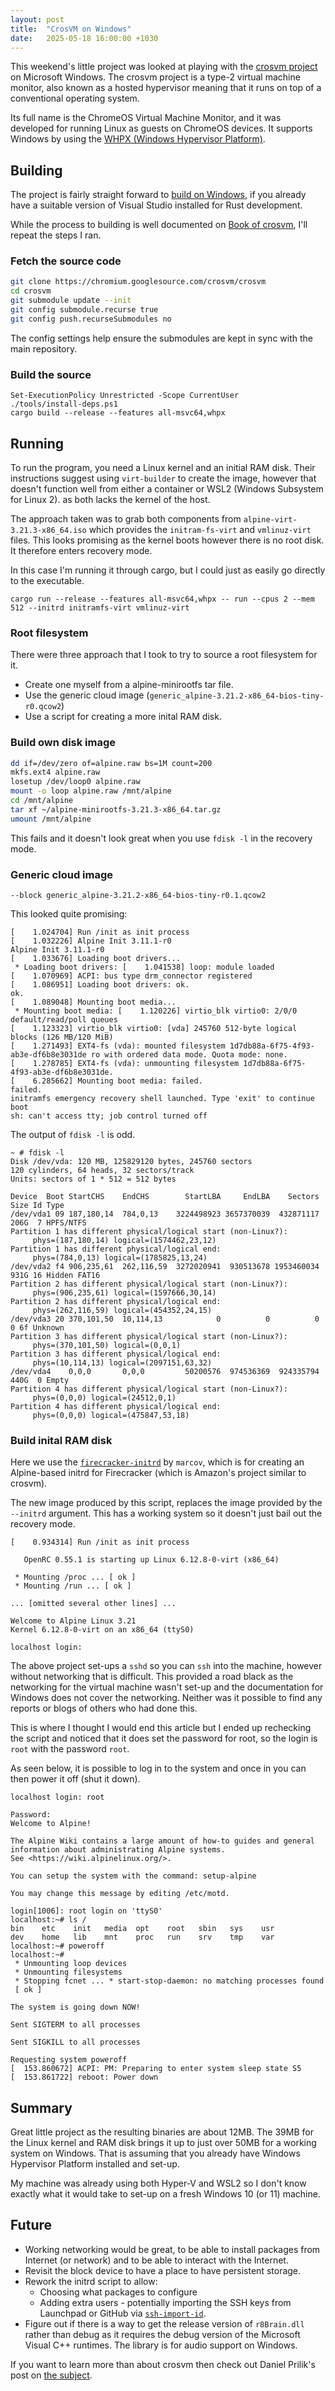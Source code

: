 ```yaml
---
layout: post
title:  "CrosVM on Windows"
date:   2025-05-18 16:00:00 +1030
---
```


This weekend's little project was looked at playing with the [crosvm project][0] on
Microsoft Windows. The crosvm project is a type-2 virtual machine monitor,
also known as a hosted hypervisor meaning that it runs on top of a conventional
operating system.

Its full name is the ChromeOS Virtual Machine Monitor, and it was developed for
running Linux as guests on ChromeOS devices. It supports Windows by using the
[WHPX (Windows Hypervisor Platform)][2].

Building
--------
The project is fairly straight forward to [build on Windows][3], if you already have
a suitable version of Visual Studio installed for Rust development.

While the process to building is well documented on [Book of crosvm][3], I'll repeat
the steps I ran.

### Fetch the source code
```sh
git clone https://chromium.googlesource.com/crosvm/crosvm
cd crosvm
git submodule update --init
git config submodule.recurse true
git config push.recurseSubmodules no
```
The config settings help ensure the submodules are kept in sync with the main repository.

### Build the source
```
Set-ExecutionPolicy Unrestricted -Scope CurrentUser
./tools/install-deps.ps1
cargo build --release --features all-msvc64,whpx
```

Running
-------
To run the program, you need a Linux kernel and an initial RAM disk. Their instructions
suggest using `virt-builder` to create the image, however that doesn't function well from
either a container or WSL2 (Windows Subsystem for Linux 2). as both lacks the kernel of the
host.

The approach taken was to grab both components from  `alpine-virt-3.21.3-x86_64.iso` which
provides the `initram-fs-virt` and `vmlinuz-virt` files. This looks promising as the kernel
boots however there is no root disk. It therefore enters recovery mode.

In this case I'm running it through cargo, but I could just as easily go directly to the executable.
```
cargo run --release --features all-msvc64,whpx -- run --cpus 2 --mem 512 --initrd initramfs-virt vmlinuz-virt
```

### Root filesystem
There were three approach that I took to try to source a root filesystem for it.

* Create one myself from a alpine-minirootfs tar file.
* Use the generic cloud image (`generic_alpine-3.21.2-x86_64-bios-tiny-r0.qcow2`)
* Use a script for creating a more inital RAM disk.

### Build own disk image
```sh
dd if=/dev/zero of=alpine.raw bs=1M count=200
mkfs.ext4 alpine.raw
losetup /dev/loop0 alpine.raw
mount -o loop alpine.raw /mnt/alpine
cd /mnt/alpine
tar xf ~/alpine-minirootfs-3.21.3-x86_64.tar.gz
umount /mnt/alpine
```
This fails and it doesn't look great when you use `fdisk -l` in the recovery mode.

### Generic cloud image
`--block generic_alpine-3.21.2-x86_64-bios-tiny-r0.1.qcow2`

This looked quite promising:
```
[    1.024704] Run /init as init process
[    1.032226] Alpine Init 3.11.1-r0
Alpine Init 3.11.1-r0
[    1.033676] Loading boot drivers...
 * Loading boot drivers: [    1.041538] loop: module loaded
[    1.070969] ACPI: bus type drm_connector registered
[    1.086951] Loading boot drivers: ok.
ok.
[    1.089048] Mounting boot media...
 * Mounting boot media: [    1.120226] virtio_blk virtio0: 2/0/0 default/read/poll queues
[    1.123323] virtio_blk virtio0: [vda] 245760 512-byte logical blocks (126 MB/120 MiB)
[    1.271493] EXT4-fs (vda): mounted filesystem 1d7db88a-6f75-4f93-ab3e-df6b8e3031de ro with ordered data mode. Quota mode: none.
[    1.278785] EXT4-fs (vda): unmounting filesystem 1d7db88a-6f75-4f93-ab3e-df6b8e3031de.
[    6.285662] Mounting boot media: failed.
failed.
initramfs emergency recovery shell launched. Type 'exit' to continue boot
sh: can't access tty; job control turned off
```

The output of `fdisk -l` is odd.
```
~ # fdisk -l
Disk /dev/vda: 120 MB, 125829120 bytes, 245760 sectors
120 cylinders, 64 heads, 32 sectors/track
Units: sectors of 1 * 512 = 512 bytes

Device  Boot StartCHS    EndCHS        StartLBA     EndLBA    Sectors  Size Id Type
/dev/vda1 09 187,180,14  784,0,13    3224498923 3657370039  432871117  206G  7 HPFS/NTFS
Partition 1 has different physical/logical start (non-Linux?):
     phys=(187,180,14) logical=(1574462,23,12)
Partition 1 has different physical/logical end:
     phys=(784,0,13) logical=(1785825,13,24)
/dev/vda2 f4 906,235,61  262,116,59  3272020941  930513678 1953460034  931G 16 Hidden FAT16
Partition 2 has different physical/logical start (non-Linux?):
     phys=(906,235,61) logical=(1597666,30,14)
Partition 2 has different physical/logical end:
     phys=(262,116,59) logical=(454352,24,15)
/dev/vda3 20 370,101,50  10,114,13            0          0          0     0 6f Unknown
Partition 3 has different physical/logical start (non-Linux?):
     phys=(370,101,50) logical=(0,0,1)
Partition 3 has different physical/logical end:
     phys=(10,114,13) logical=(2097151,63,32)
/dev/vda4    0,0,0       0,0,0         50200576  974536369  924335794  440G  0 Empty
Partition 4 has different physical/logical start (non-Linux?):
     phys=(0,0,0) logical=(24512,0,1)
Partition 4 has different physical/logical end:
     phys=(0,0,0) logical=(475847,53,18)
```

### Build inital RAM disk
Here we use the [`firecracker-initrd`][4] by `marcov`, which is for creating an
Alpine-based initrd for Firecracker (which is Amazon's project similar to crosvm).

The new image produced by this script, replaces the image provided by the `--initrd` argument.
This has a working system so it doesn't just bail out the recovery mode.

```
[    0.934314] Run /init as init process

   OpenRC 0.55.1 is starting up Linux 6.12.8-0-virt (x86_64)

 * Mounting /proc ... [ ok ]
 * Mounting /run ... [ ok ]

... [omitted several other lines] ...

Welcome to Alpine Linux 3.21
Kernel 6.12.8-0-virt on an x86_64 (ttyS0)

localhost login:
```

The above project set-ups a `sshd` so you can `ssh` into the machine, however
without networking that is difficult. This provided a road black as
the networking for the virtual machine wasn't set-up and the documentation
for Windows does not cover the networking. Neither was it possible to find any
reports or blogs of others who had done this.

This is where I thought I would end this article but I ended up rechecking the
script and noticed that it does set the password for root, so the login is
`root` with the password `root`.

As seen below, it is possible to log in to the system and once in you can then
power it off (shut it down).

```
localhost login: root

Password:
Welcome to Alpine!

The Alpine Wiki contains a large amount of how-to guides and general
information about administrating Alpine systems.
See <https://wiki.alpinelinux.org/>.

You can setup the system with the command: setup-alpine

You may change this message by editing /etc/motd.

login[1006]: root login on 'ttyS0'
localhost:~# ls /
bin    etc    init   media  opt    root   sbin   sys    usr
dev    home   lib    mnt    proc   run    srv    tmp    var
localhost:~# poweroff
localhost:~#
 * Unmounting loop devices
 * Unmounting filesystems
 * Stopping fcnet ... * start-stop-daemon: no matching processes found
 [ ok ]

The system is going down NOW!

Sent SIGTERM to all processes

Sent SIGKILL to all processes

Requesting system poweroff
[  153.860672] ACPI: PM: Preparing to enter system sleep state S5
[  153.861722] reboot: Power down
```

Summary
-------
Great little project as the resulting binaries are about 12MB.
The 39MB for the Linux kernel and RAM disk brings it up to just over 50MB
for a working system on Windows. That is assuming that you already have
Windows Hypervisor Platform installed and set-up.

My machine was already using both Hyper-V and WSL2 so I don't know exactly
what it would take to set-up on a fresh Windows 10 (or 11) machine.

Future
------
* Working networking would be great, to be able to install packages from Internet (or network)
  and to be able to interact with the Internet.
* Revisit the block device to have a place to have persistent storage.
* Rework the initrd script to allow:
  * Choosing what packages to configure
  * Adding extra users - potentially importing the SSH keys from Launchpad or GitHub via [`ssh-import-id`][5].
* Figure out if there is a way to get the release version of `r8Brain.dll` rather than debug as it
  requires the debug version of the Microsoft Visual C++ runtimes. The library is for audio support
  on Windows.

If you want to learn more than about crosvm then check out Daniel Prilik's post on [the subject][6].

[0]: https://crosvm.dev/book/
[1]: https://chromium.googlesource.com/crosvm/crosvm/
[2]: https://learn.microsoft.com/en-us/virtualization/api/hypervisor-platform/hypervisor-platform
[3]: https://crosvm.dev/book/building_crosvm/windows.html
[4]: https://github.com/marcov/firecracker-initrd
[5]: https://launchpad.net/ssh-import-id
[6]: https://prilik.com/blog/post/crosvm-paravirt/
